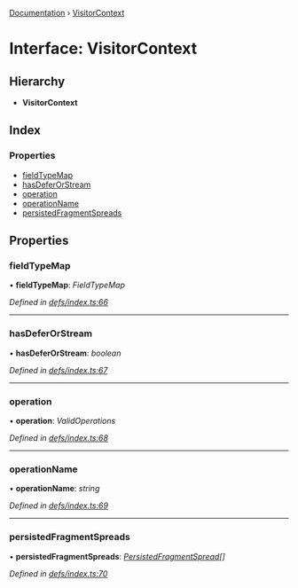 [Documentation](../README.md) › [VisitorContext](visitorcontext.md)

# Interface: VisitorContext

## Hierarchy

* **VisitorContext**

## Index

### Properties

* [fieldTypeMap](visitorcontext.md#fieldtypemap)
* [hasDeferOrStream](visitorcontext.md#hasdeferorstream)
* [operation](visitorcontext.md#operation)
* [operationName](visitorcontext.md#operationname)
* [persistedFragmentSpreads](visitorcontext.md#persistedfragmentspreads)

## Properties

###  fieldTypeMap

• **fieldTypeMap**: *FieldTypeMap*

*Defined in [defs/index.ts:66](https://github.com/badbatch/graphql-box/blob/bf31fdc/packages/request-parser/src/defs/index.ts#L66)*

___

###  hasDeferOrStream

• **hasDeferOrStream**: *boolean*

*Defined in [defs/index.ts:67](https://github.com/badbatch/graphql-box/blob/bf31fdc/packages/request-parser/src/defs/index.ts#L67)*

___

###  operation

• **operation**: *ValidOperations*

*Defined in [defs/index.ts:68](https://github.com/badbatch/graphql-box/blob/bf31fdc/packages/request-parser/src/defs/index.ts#L68)*

___

###  operationName

• **operationName**: *string*

*Defined in [defs/index.ts:69](https://github.com/badbatch/graphql-box/blob/bf31fdc/packages/request-parser/src/defs/index.ts#L69)*

___

###  persistedFragmentSpreads

• **persistedFragmentSpreads**: *[PersistedFragmentSpread](../README.md#persistedfragmentspread)[]*

*Defined in [defs/index.ts:70](https://github.com/badbatch/graphql-box/blob/bf31fdc/packages/request-parser/src/defs/index.ts#L70)*
